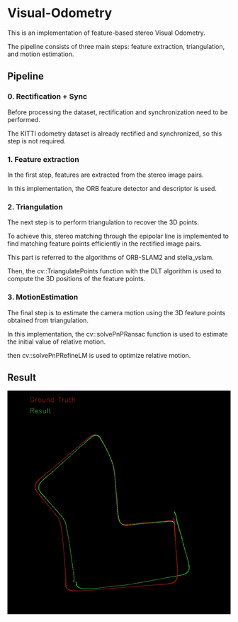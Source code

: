 # Visual-Odometry
This is an implementation of feature-based stereo Visual Odometry. 

The pipeline consists of three main steps: feature extraction, triangulation, and motion estimation.

## Pipeline
### 0. Rectification + Sync
Before processing the dataset, rectification and synchronization need to be performed. 

The KITTI odometry dataset is already rectified and synchronized, so this step is not required.
### 1. Feature extraction
In the first step, features are extracted from the stereo image pairs. 

In this implementation, the ORB feature detector and descriptor is used.

### 2. Triangulation
The next step is to perform triangulation to recover the 3D points. 

To achieve this, stereo matching through the epipolar line is implemented to find matching feature points efficiently in the rectified image pairs. 

This part is referred to the algorithms of ORB-SLAM2 and stella_vslam. 

Then, the cv::TriangulatePoints function with the DLT algorithm is used to compute the 3D positions of the feature points.

### 3. MotionEstimation
The final step is to estimate the camera motion using the 3D feature points obtained from triangulation. 

In this implementation, the cv::solvePnPRansac function is used to estimate the initial value of relative motion.

then cv::solvePnPRefineLM is used to optimize relative motion.

## Result
![](./result/scene07_result.jpg)